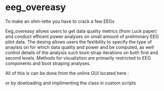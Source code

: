 # eeg_overeasy
To make an ohm-lette you have to crack a few EEGs

Eeg_overeasy allows users to get data quality metrics (from Luck paper) and  conduct efficent power analyses on small amount of preliminary EEG
pilot data. The desing allows users the fexlibility to specify the type of anaylsis on for which data quality and power and be computed, as well 
control details of the analysis such boot-strap iterations on both first and second levels. Methods for visualiztion are primarily restricted to EEG components and boot straping analyses.

All of this is can be done from the online GUI 
located here : 

or by dowloading and implimenting the class in custom scripts

